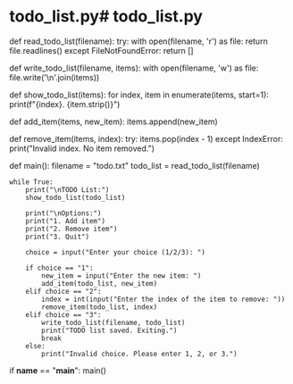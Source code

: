 # todo_list.py# todo_list.py

def read_todo_list(filename):
    try:
        with open(filename, 'r') as file:
            return file.readlines()
    except FileNotFoundError:
        return []

def write_todo_list(filename, items):
    with open(filename, 'w') as file:
        file.write('\n'.join(items))

def show_todo_list(items):
    for index, item in enumerate(items, start=1):
        print(f"{index}. {item.strip()}")

def add_item(items, new_item):
    items.append(new_item)

def remove_item(items, index):
    try:
        items.pop(index - 1)
    except IndexError:
        print("Invalid index. No item removed.")

def main():
    filename = "todo.txt"
    todo_list = read_todo_list(filename)

    while True:
        print("\nTODO List:")
        show_todo_list(todo_list)

        print("\nOptions:")
        print("1. Add item")
        print("2. Remove item")
        print("3. Quit")

        choice = input("Enter your choice (1/2/3): ")

        if choice == "1":
            new_item = input("Enter the new item: ")
            add_item(todo_list, new_item)
        elif choice == "2":
            index = int(input("Enter the index of the item to remove: "))
            remove_item(todo_list, index)
        elif choice == "3":
            write_todo_list(filename, todo_list)
            print("TODO list saved. Exiting.")
            break
        else:
            print("Invalid choice. Please enter 1, 2, or 3.")

if __name__ == "__main__":
    main()

